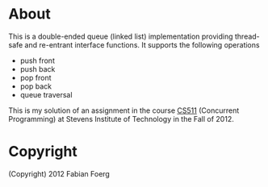 # About

This is a double-ended queue (linked list) implementation providing
thread-safe and re-entrant interface functions.
It supports the following operations

* push front
* push back
* pop front
* pop back
* queue traversal

This is my solution of an assignment in the course
[CS511](https://web.stevens.edu/compsci/graduate/masters/courses/viewer.php?course=CS511&type=syl) (Concurrent Programming) at Stevens Institute of
Technology in the Fall of 2012.

# Copyright

(Copyright) 2012 Fabian Foerg
